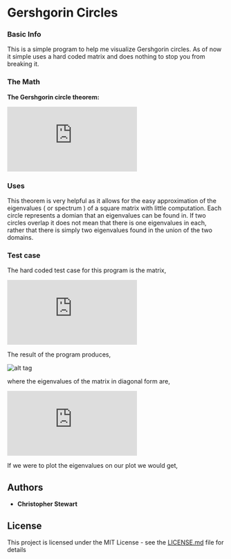 # Gershgorin Circles
### Basic Info
This is a simple program to help me visualize Gershgorin circles. As of now it simple uses a hard coded matrix and does nothing to stop you from breaking it.


### The Math
**The Gershgorin circle theorem:** 

![alt tag](https://latex.codecogs.com/gif.latex?%5Ctext%7BLet%20%7D%20%5Cmathbf%7BA%7D%20%5Ctext%7B%20be%20a%20complex%20%7D%20n%5Ctimes%20n%20%5Ctext%7B%20matrix%2C%20with%20entries%20%7D%20%5Cmathbf%7Ba_%7Bij%7D%7D%20%5Ctext%7B.%20For%20%7D%20%5Cmathbf%7Bi%7D%20%5Cin%20%5Cbegin%7BBmatrix%7D%201%2C%20.%20.%20.%20.%20%2C%20n%20%5Cend%7BBmatrix%7D%20%5Ctext%7Blet%20%7D%20%5C%5C%20%5Cmathit%7BR_%7B%5Cmathbf%7Bi%7D%7D%7D%20%3D%20%5Csum_%7B%5Cmathbf%7Bj%5Cneq%20i%7D%7D%5E%7B%20%7D%20%5Cleft%7C%20%5Cmathbf%7Ba_%7Bij%7D%7D%20%5Cright%7C%20%5Ctext%7Bbe%20the%20sum%20of%20absolute%20values%20of%20the%20non-diagonal%20entries%20in%20the%20%5Ctextit%7Bi%7D-th%20row.%7D%20%5C%5C%20%5C%5C%20%5Ctext%7B%20Let%20%7D%20%5Cmathit%7B%5Cmathbf%7BD%28a_%7Bij%7D%2CR_%7Bi%7D%7D%20%29%7D%20%5Ctext%7Bbe%20the%20closed%20disc%20centered%20at%20%7D%20%5Cmathbf%7Ba_%7Bii%7D%7D%20%5Ctext%7B%20with%20radius%20%7D%20%5Cmathbf%7BR_i%7D%20%5Ctext%7B.%20Such%20a%20disk%20is%20called%20a%20%5Ctextbf%7BGershgorin%20disc%7D.%7D)

### Uses
This theorem is very helpful as it allows for the easy approximation of the eigenvalues ( or spectrum ) of a square matrix with little computation.
Each circle represents a domian that an eigenvalues can be found in. If two circles overlap it does not mean that there is one eigenvalues in each, rather that there is simply two eigenvalues found in the union of the two domains. 

### Test case
The hard coded test case for this program is the matrix, 


![alt tag](https://latex.codecogs.com/gif.latex?A%3D%20%5Cbegin%7Bbmatrix%7D%2010%20%26%20-1%20%26%200%20%26%201%20%5C%5C%200.2%26%208%20%260.2%20%260.2%20%5C%5C%201%26%201%20%262%20%261%20%5C%5C%20-1%26-1%20%26-1%20%26-11%20%5Cend%7Bbmatrix%7D)

The result of the program produces,

![alt tag](https://github.com/HowDoIUseThis/GershgorinCircles/blob/master/plotcircles.png)

where the eigenvalues of the matrix in diagonal form are, 


![alt tag](https://latex.codecogs.com/gif.latex?D%3D%20%5Cbegin%7Bbmatrix%7D%209.8218%260%20%260%20%260%20%5C%5C%200%26%208.1478%20%260%20%260%20%5C%5C%200%26%200%20%26%201.8995%20%26%200%5C%5C%200%26%200%20%26%200%26%20-10.86%20%5Cend%7Bbmatrix%7D)

If we were to plot the eigenvalues on our plot we would get,



## Authors

* **Christopher Stewart** 


## License

This project is licensed under the MIT License - see the [LICENSE.md](LICENSE.md) file for details
